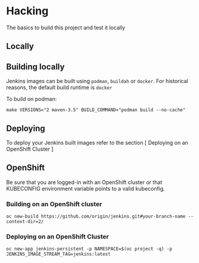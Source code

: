 # Hacking

The basics to build this project and test it locally

## Locally 

## Building locally
Jenkins images can be built using  `podman`, `buildah` or `docker`. For historical reasons, the default build runtime is `docker`

To build on podman:
```
make VERSIONS="2 maven-3.5" BUILD_COMMAND="podman build --no-cache"
```


## Deploying
To deploy your Jenkins built images refer to the section [ Deploying on an OpenShift Cluster ]


## OpenShift

Be sure that you are logged-in with an OpenShift cluster or that KUBECONFIG environment variable points to a valid kubeconfig.

### Building on an OpenShift cluster

```
oc new-build https://github.com/origin/jenkins.git#your-branch-name --context-dir=2/
```

### Deploying on an OpenShift Cluster
```
oc new-app jenkins-persistent -p NAMESPACE=$(oc project -q) -p JENKINS_IMAGE_STREAM_TAG=jenkins:latest
```



